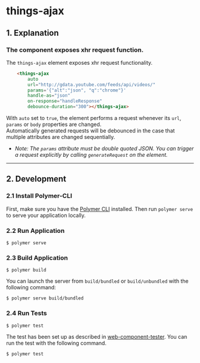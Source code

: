 # things-ajax
## 1. Explanation
### The component exposes xhr request function.

The `things-ajax` element exposes xhr request functionality.
```html
    <things-ajax
        auto
        url="http://gdata.youtube.com/feeds/api/videos/"
        params='{"alt":"json", "q":"chrome"}'
        handle-as="json"
        on-response="handleResponse"
        debounce-duration="300"></things-ajax>
```
With `auto` set to `true`, the element performs a request whenever its `url`, `params` or `body` properties are changed.</br>
Automatically generated requests will be debounced in the case that multiple attributes are changed
sequentially.
* _Note: The `params` attribute must be double quoted JSON. You can trigger a request explicitly by calling `generateRequest` on the element._
****

## 2. Development
### 2.1 Install Polymer-CLI

First, make sure you have the [Polymer CLI](https://www.npmjs.com/package/polymer-cli) installed. Then run `polymer serve` to serve your application locally.

### 2.2 Run Application

```
$ polymer serve
```

### 2.3 Build Application

```
$ polymer build
```

You can launch the server from `build/bundled` or `build/unbundled` with the following command:

```
$ polymer serve build/bundled
```

### 2.4 Run Tests

```
$ polymer test
```

The test has been set up as described in [web-component-tester](https://github.com/Polymer/web-component-tester).
You can run the test with the following command.
```
$ polymer test
```
